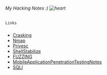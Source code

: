 ###### My Hacking Notes :) ![heart](https://github.githubassets.com/images/icons/emoji/unicode/2764.png) 

```
Links
```

###

- [Crasking](./Crasking.md)
- [Nmap](./Nmap.md)
- [Privesc](Privesc/Privesc.md)
- [ShellStabilize](./ShellStabilize.md)
- [FUZZING](./FUZZING.md)
- [MobileApplicationPenetrationTestingNotes](./MobileApplicationPenetrationTestingNotes/README.md)
- [SQLI](SQL_Injection/SQLI.md)
